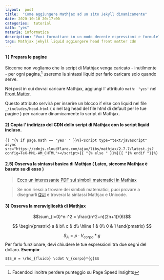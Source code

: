 ```yaml
---
layout:  post
title:  "Come aggiungere Mathjax ad un sito Jekyll dinamicamente"
date: 2020-10-10 20:17:00
categories:  tutorial
math: "yes"
materia: informatica
description: "Vuoi formattare in un modo decente espressioni e formule? Aggiungi il CDN con lo script di Mathjax, impara la sintassi basica, e inserisci le tue espressioni tra $$"
tags: Mathjax jekyll liquid aggiungere head front matter cdn
---
```



#### 1 ) Prepara le pagine

Siccome non vogliamo che lo script di Mathjax venga caricato - inutilmente - per ogni pagina,[^1] useremo la sintassi liquid per farlo caricare solo quando serve. 

Nei post in cui dovrai caricare Mathjax, aggiungi l' attributo `math: 'yes'` nel [Front Matter](https://jekyllrb.com/docs/front-matter/).

Questo attributo servirà per inserire un blocco if else con liquid nel file `_/includes/head.html` ( o nel tag head del file html di default per le tue pagine ) per caricare dinamicamente lo script di Mathjax.

#### 2) Copia l' indirizzo del CDN dello script di Mathjax con lo script liquid incluso.

    {{ "{% if page.math == 'yes' " }}%}<script type="text/javascript" async src="https://cdnjs.cloudflare.com/ajax/libs/mathjax/2.7.7/latest.js?config=TeX-MML-AM_CHTML"></script>{{ "{% else " }}%}{{ "{% endif "}}%}

#### 2.5) Osserva la sintassi basica di Mathjax ( Latex, siccome Mathjax è basato su di esso )

> [Ecco un interessante PDF sui simboli matematici in Mathjax](https://www.caam.rice.edu/~heinken/latex/symbols.pdf)


> Se non riesci a trovare dei simboli matematici, puoi provare a disegnarli [QUI](http://detexify.kirelabs.org/classify.html) e troverai la sintassi Mathjax e Unicode.

#### 3) Osserva la meravigliosità di Mathjax

$$\sum_{i=0}^n i^2 = \frac{(n^2+n)(2n+1)}{6}$$

$$
  \begin{pmatrix}
    a & b\\
    c & d\\
  \hline
    1 & 0\\
    0 & 1
  \end{pmatrix}
$$

$$S_A = \rho \cdot V_{corpo}*{g}$$
Per farlo funzionare, devi chiudere le tue espressioni tra due segni del dollaro. **Esempio**:

    $$S_A = \rho_{fluido} \cdot V_{corpo}*{g}$$


[^1]: Facendoci inoltre perdere punteggio su Page Speed Insights
